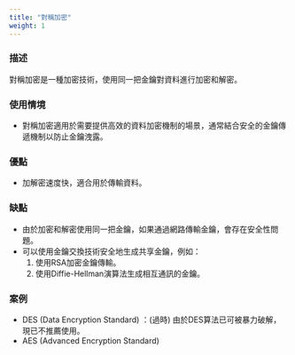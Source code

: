 ```yaml
---
title: "對稱加密"
weight: 1
---
```


### **描述**

對稱加密是一種加密技術，使用同一把金鑰對資料進行加密和解密。

### **使用情境**

- 對稱加密適用於需要提供高效的資料加密機制的場景，通常結合安全的金鑰傳遞機制以防止金鑰洩露。

### **優點**

- 加解密速度快，適合用於傳輸資料。

### **缺點**

- 由於加密和解密使用同一把金鑰，如果通過網路傳輸金鑰，會存在安全性問題。
- 可以使用金鑰交換技術安全地生成共享金鑰，例如：
    1. 使用RSA加密金鑰傳輸。
    2. 使用Diffie-Hellman演算法生成相互通訊的金鑰。

### **案例**

- DES (Data Encryption Standard) ：(過時) 由於DES算法已可被暴力破解，現已不推薦使用。
- AES (Advanced Encryption Standard)